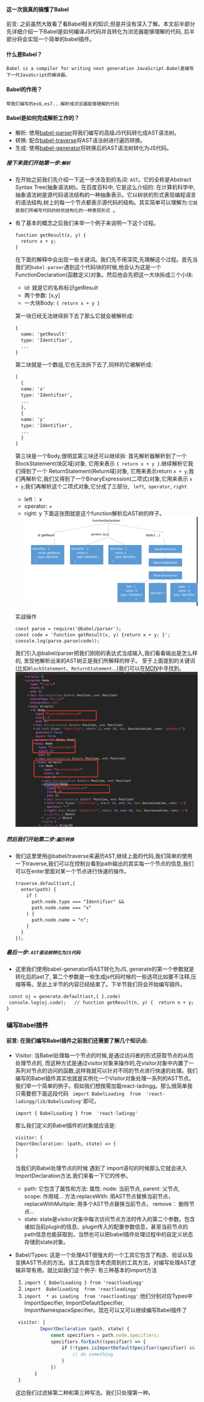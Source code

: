 #### 这一次我真的搞懂了Babel
   前言: 之前虽然大致看了看Babel相关的知识,但是并没有深入了解。本文前半部分先详细介绍一下Babel是如何编译JS代码并且转化为浏览器能够理解的代码, 后半部分将会实现一个简单的babel插件。

#### 什么是Babel？
    Babel is a compiler for writing next generation JavaScript.Babel是编写下一代JavaScript的编译器。

#### Babel的作用？
    帮我们编写的es6,es7...解析成浏览器能够理解的代码

#### Babel是如何完成解析工作的？
 - 解析: 使用[babel-parser](https://github.com/babel/babel/tree/master/packages/babel-parser)将我们编写的高级JS代码转化成AST语法树。
 - 转换: 配合[babel-traverse](https://github.com/babel/babel/tree/master/packages/babel-traverse)将AST语法树进行遍历转换。
 - 生成: 使用[babel-generator](https://github.com/babel/babel/tree/master/packages/babel-generator)将转换后的AST语法树转化为JS代码。

##### 接下来我们开始第一步:```解析 ```
 - 在开始之前我们先介绍一下这一步涉及到的名词: ```AST```。它的全称是Abstract Syntax Tree(抽象语法树)。在百度百科中, 它是这么介绍的: 在计算机科学中,抽象语法树是源代码语法结构的一种抽象表示。它以树状的形式表现编程语言的语法结构,树上的每一个节点都表示源代码的结构。其实简单可以理解为:``` 它就是我们所编写代码的树状结构化的一种表现形式  ```。
 - 有了基本的概念之后我们来举一个例子来说明一下这个过程。
   ```
   function getResult(x, y) {
     return x + y;
   }
   ```
   在下面的解释中会出现一些关键词。我们先不用深究,先理解这个过程。首先当我们的``` babel-parser ```遇到这个代码块的时候,他会认为这是一个FunctionDeclaration(函数定义)对象。然后他会先把这一大块拆成三个小块:

   -  id: 就是它的名称标识getResult
   -  两个参数: [x,y]
   -  一大块Body: ``` { return x + y } ```
  
    第一块已经无法继续拆下去了那么它就会被解析成: 
      ```
      {
        name: 'getResult'
        type: 'Identifier',
        ...
      }
      ```

    第二块就是一个数组,它也无法拆下去了,同样的它被解析成:
      ```
      [
        {
        name: 'x'
        type: 'Identifier',
        ...
        },
        {
        name: 'y'
        type: 'Identifier',
        ...
        }
      ]
      ```
     第三块是一个Body,很明显第三块还可以继续拆: 首先解析器解析到了一个BlockStatement(块区域)对象, 它用来表示 ``` { return x + y } ```.继续解析它我们得到了一个 ReturnStatement(Return域)对象, 它用来表示return ``` x + y ```;我们再解析它,我们又得到了一个BinaryExpression(二项式)对象,它用来表示 ``` x + y ```;我们再解析这个二项式对象,它分成了三部分, ```  left ```,```  operator ```, ``` right ```

     - left： x
     - operator: +
     - right: y
     下面这张图就是这个function解析后AST树的样子。
      ![image](./Babel.png)


    实战操作

    ```
    const parse = require('@babel/parser');
    const code = 'function getResult(x, y) {return x + y; }';
    console.log(parse.parse(code));
    ```
    我们引入@babel/parser把我们刚刚的表达式当成输入,我们看看输出是怎么样的, 发现他解析出来的AST树正是我们所解释的样子。
    至于上面提到的关键词(比如```BlockStatement```、```ReturnStatement```...)我们可以在[MDN](https://developer.mozilla.org/en-US/docs/Mozilla/Projects/SpiderMonkey/Parser_API#Node_objects)中寻找到。
     ![image](./AST.png)


##### 然后我们开始第二步:```遍历转换 ```
   - 我们这里使用@babel/traverse来遍历AST,继续上面的代码,我们简单的使用一下traverse,我们可以在控制台看到path输出的其实每一个节点的信息,我们可以在enter里面对某一个节点进行快速的操作。
  
      ```
      traverse.default(ast,{
        enter(path) {
          if (
            path.node.type === "Identifier" &&
            path.node.name === "x"
          ) {
            path.node.name = "n";
          }
        }
      });
     ```

 ##### 最后一步: ```AST语法树转化为JS代码```
   - 这里我们使用babel-generator将AST转化为JS, generate的第一个参数就是转化后的ast了, 第二个参数是一些生成js代码时候的一些选项比如要不注释,压缩等等。至此上半节的内容已经结束了。下半节我们将会开始编写插件。
  
   ```
    const oj = generate.default(ast,{ },code)
    console.log(oj.code);   // function getResult(n, y) {  return n + y; }
   ```

   ### 编写Babel插件

   #### 前言: 在我们编写Babel插件之前我们还需要了解几个知识点:
-  Visitor: 当Babel处理每一个节点的时候,是通过访问者的形式获取节点的从而处理节点的, 而这种方式是通过visitor对象来操作的,在visitor对象中内置了一系列对节点的访问的函数,这样我就可以针对不同的节点进行快速的处理。我们编写的Babel插件其实也就是实例化一个Visitor对象处理一系列的AST节点。我们举一个简单的例子。假如我们想按需加载react-ladingg。那么很简单我只需要把下面这段代码 ```  import BabelLoading  from  'react-ladingg/lib/BabelLoading' ```即可。
    ```
    import { BabelLoading } from  'react-ladingg'
    ```

    那么我们定义的Babel插件的对象就应该是:

    ```
    visitor: {
    ImportDeclaration: (path, state) => {
    }
    }
   ```
   当我们的Babel处理节点的时候 遇到了 import语句的时候那么它就会进入ImportDeclaration方法.我们来看一下它的传参。
   - path: 它包含了属性和方法: 属性: node: 当前节点, parent: 父节点, scope: 作用域... 方法:replaceWith: 用AST节点替换当前节点， replaceWithMultiple: 用多个AST节点替换当前节点， remove： 删除节点...
   - state: state是visitor对象中每次访问节点方法时传入的第二个参数。包含诸如当前plugin的信息、plugin传入的配置参数信息，甚至当前节点的path信息也能获取到，当然也可以把babel插件处理过程中的自定义状态存储到state对象。
 
 - Babel/Types: 这是一个处理AST很强大的一个工具它包含了构造、验证以及变换AST节点的方法。该工具库包含考虑周到的工具方法，对编写处理AST逻辑非常有用。就比如我们这个例子: 有三种基本的import方法
   1. ``` import { BabelLoading } from 'reactloadingg' ```
   2. ``` import  BabelLoading  from 'reactloadingg' ```
   3. ``` import  * as Loading  from 'reactloadingg' ```.他们分别对应Types中ImportSpecifier, ImportDefaultSpecifier, ImportNamespaceSpecifier。现在可以又可以继续编写Babel插件了
   ``` js
    visitor: {
	        ImportDeclaration (path, state) { 
        	    const specifiers = path.node.specifiers;
        	    specifiers.forEach((specifier) => {
	                if (!types.isImportDefaultSpecifier(specifier) && !types.isImportNamespaceSpecifier(specifier)) {
            	        // do something
            	    }
    	        })
          }
    }
   ```
   这边我们过滤掉第二种和第三种写法。我们只处理第一种。